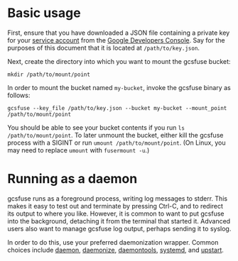 # Basic usage

First, ensure that you have downloaded a JSON file containing a private key for
your [service account][] from the [Google Developers Console][console]. Say for
the purposes of this document that it is located at `/path/to/key.json`.

[service account]: https://cloud.google.com/storage/docs/authentication#service_accounts
[console]: https://console.developers.google.com

Next, create the directory into which you want to mount the gcsfuse bucket:

    mkdir /path/to/mount/point

In order to mount the bucket named `my-bucket`, invoke the gcsfuse binary
as follows:

    gcsfuse --key_file /path/to/key.json --bucket my-bucket --mount_point /path/to/mount/point

You should be able to see your bucket contents if you run `ls
/path/to/mount/point`. To later unmount the bucket, either kill the gcsfuse
process with a SIGINT or run `umount /path/to/mount/point`. (On Linux, you may
need to replace `umount` with `fusermount -u`.)


# Running as a daemon

gcsfuse runs as a foreground process, writing log messages to stderr. This
makes it easy to test out and terminate by pressing Ctrl-C, and to redirect its
output to where you like. However, it is common to want to put gcsfuse into the
background, detaching it from the terminal that started it. Advanced users also
want to manage gcsfuse log output, perhaps sending it to syslog.

In order to do this, use your preferred daemonization wrapper. Common choices
include [daemon][], [daemonize][], [daemontools][], [systemd][], and
[upstart][].

[daemon]: http://libslack.org/daemon/
[daemonize]: http://software.clapper.org/daemonize/
[daemontools]: http://cr.yp.to/daemontools.html
[systemd]: http://www.freedesktop.org/wiki/Software/systemd/
[upstart]: http://upstart.ubuntu.com/
